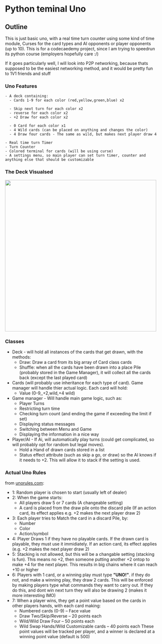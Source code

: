 # Python teminal Uno

## Outline

This is just basic uno, with a real time turn counter using some kind of time module, Curses for the card types and AI opponents or player opponents (up to 10). This is for a codecaedemy project, since I am trying to speedrun its python course (employers hopefully care :/)

If it goes particularly well, I will look into P2P networking, because thats supposed to be the easiest networking method, and it would be pretty fun to 1V1 friends and stuff

### Uno Features

    - A deck containing:
      - Cards 1-9 for each color (red,yellow,green,blue) x2
      
      - Skip next turn for each color x2
      - reverse for each color x2
      - +2 Draw for each color x2

      - 0 Card for each color x1      
      - 4 Wild cards (can be placed on anything and changes the color)
      - 4 Draw four cards - The same as wild, but makes next player draw 4
    
    - Real time turn Timer
    - Turn Counter
    - Colored terminal for cards (will be using curse)
    - A settings menu, so main player can set turn timer, counter and anything else that should be customizable

### The Deck Visualsed
<image src="README\Uno_Card.jpg" width=500>

### Classes

- Deck - will hold all instances of the cards that get drawn, with the methods:
  - Draw: Draw a card from its big array of Card class cards
  - Shuffle: when all the cards have been drawn into a place Pile (probably stored in the Game Manager), it will collect all the cards back (except the last played card)
- Cards (will probably use inheritance for each type of card). Game manager will handle thier actual logic. Each card will hold:
  - Value (0-9,,+2,wild,+4 wild)
- Game manager - Will handle main game logic, such as:
  - Player Turns
  - Restricting turn time
  - Checking turn count (and ending the game if exceeding the limit if set)
  - Displaying status messages
  - Switching between Menu and Game
  - Displaying the information in a nice way
- Player/AI - If Ai, will automatically play turns (could get complicated, so will probably opt for random but legal moves).
  - Hold a Hand of drawn cards stored in a list
  - Status effect attribute (such as skip a go, or draw) so the AI knows if it needs to +2. This will allow it to stack if the setting is used.

### Actual Uno Rules

from [unorules.com](https://www.unorules.com/):

- 1: Random player is chosen to start (usually left of dealer)
- 2: When the game starts:
  - All players draw 5 or 7 cards (A changeable setting)
  - A card is placed from the draw pile onto the discard pile (If an action card, its effect applies e.g. +2 makes the next player draw 2)
- 3: Each player tries to Match the card in a discard Pile, by:
  - Number
  - Color
  - Action/symbol
- 4: Player Draws 1 if they have no playable cards. If the drawn card is playable, they must use it immidiately. If an action card, its effect applies (e.g. +2 makes the next player draw 2)
- 5: Stacking is not allowed, but this will be a changable setting (stacking is fun). This means no +2, then someone putting another +2 ontop to make +4 for the next player. This results in big chains where it can reach +10 or higher
- 6: Players with 1 card, or a winning play must type **"UNO!"**. if they do not, and make a winning play, they draw 2 cards. This will be enforced by making players type what commands they want to carry out. If they do this, and dont win next turn they will also be drawing 2 (makes it more interesting IMO)
- 7: When a player wins, they get a point value based on the cards in other players hands, with each card making:
  - Numbered cards (0-9) – Face value
  - Draw Two/Skip/Reverse – 20 points each
  - Wild/Wild Draw Four – 50 points each
  - Wild Swap Hands/Wild Customizable cards – 40 points each
These point values will be tracked per player, and a winner is declared at a winning point value (default is 500)